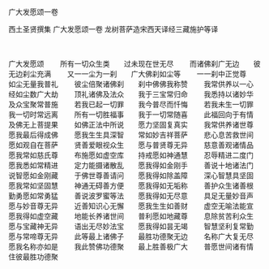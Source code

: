 广大发愿颂一卷


西土圣贤撰集
广大发愿颂一卷
龙树菩萨造宋西天译经三藏施护等译


　　

广大发愿颂
　　所有一切众生类　　过未现在世无尽
　　而诸佛刹广无边　　彼无边刹尘充满
　　又一一尘为一刹　　广大佛刹如尘等
　　一一刹中正觉尊　　如尘无量我普礼
　　彼尘倍聚诸佛刹　　刹中佛佛我称赞
　　我常供养以一心　　经如尘数广大劫
　　顶礼诸佛及法众　　我于三宝常归命
　　我悉持以诸妙华　　及众宝聚常普施
　　若我已起一切罪　　我今普尽而忏悔
　　若我未生一切罪　　我一切时常远离
　　所有一切胜福事　　我于一切常随喜
　　此福回向于有情　　及佛无上菩提果
　　如佛正法中所说　　愿力坚固复真实
　　我常供养诸世尊　　愿我最后得成佛
　　愿我生生具深智　　常如妙吉祥菩萨
　　悲心息苦救世间　　愿如观自在菩萨
　　贤善爱眼视众生　　愿与普贤尊无异
　　慈意善观诸情品　　愿我常如慈氏尊
　　布施愿如虚空库　　持戒愿如神通慧
　　忍辱精进二度门　　愿我悉如常精进
　　定力能摄诸散乱　　愿我得如金刚手
　　善说十地诸法门　　说智愿如金刚藏
　　于佛世尊善请问　　愿我得如除盖障
　　深心智慧具坚固　　愿我常如坚固慧
　　神通无碍善方便　　愿我得如无垢称
　　善护众生诸善根　　勤勇愿如常勇猛
　　善说波罗蜜等法　　愿我得如无尽意
　　具足无量妙音声　　愿与妙音尊无异
　　近善知识心无懈　　愿我生生如善财
　　虚空无喻法能宣　　愿我得如虚空藏
　　地能长养诸世间　　普利愿如地藏尊
　　息除贫苦利众生　　愿与宝藏神无异
　　语出无尽妙法宝　　愿我得如昙无竭
　　智慧坚利复常勤　　愿与常啼尊无异
　　此等最上诸佛子　　最胜功德聚无边
　　名称广大复无尽　　愿我名称亦如是
　　我此赞佛功德聚　　最上胜善极广大
　　普愿世间诸有情　　住彼最胜功德聚

